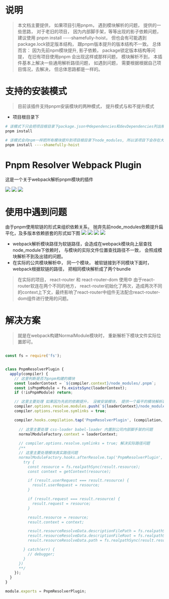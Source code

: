 
# 说明
> 本文档主要提供， 如果项目引用pnpm， 遇到模块解析的问题， 提供的一些思路， 对于老旧的项目， 因为内部脚手架，等等出现的影子依赖问题， 建议使用 pnpm install ----shamefully-hoist， 但也会有可能遇到package.lock锁定版本结构， 跟pnpm版本提升的版本结构不一致。 
总体而言： 因为先前npm模块提升, 影子依赖， package锁定版本结构等问提， 在旧有项目使用pnpm 会出现这样或那样问题， 模块解析不到， 本插件基本上解决一些通用解析路径问题， 如遇到问题， 需要根据根据自己项目情况，去解决， 但总体思路都是一样的。

# 支持的安装模式
> 目前该插件支持pnpm安装模块的两种模式， 提升模式与和不提升模式
- 项目根目录下
```sh
# 该模式下只会把项目根目录下package.json中dependencies和devDependencies列出模块放入项目根目录下node_modules中，其他间接模块统一软链到相关依赖.pnpm目录中
pnpm install
```
```sh
# 该模式会向npm一样把所有模块提升到项目根目录下node_modules, 所以该项目下会存在大量依赖包
pnpm install ----shamefully-hoist
```



# Pnpm Resolver Webpack Plugin
这是一个关于webpack解析pnpm模块的插件

![](https://mmbiz.qpic.cn/mmbiz_png/QRibyjewM1IBx7Dbic6nPLTMSYG0KhTEAMQge0ib1sQrKmEWAvp5HHWZttZic2LJO13Cd0QLWa8qChOqjSuZDEmTSw/640?wx_fmt=png&wxfrom=5&wx_lazy=1&wx_co=1)
![](https://mmbiz.qpic.cn/mmbiz_png/QRibyjewM1IBx7Dbic6nPLTMSYG0KhTEAM0DytKmH8VdJvvaxmM8woYcx33CUXtthC8Ru95icv8MB8Y6qInpAcZOg/640?wx_fmt=png&wxfrom=5&wx_lazy=1&wx_co=1)
![](https://picgoimg.oss-cn-beijing.aliyuncs.com/WX20220331-125558%402x.png)


# 使用中遇到问题
由于pnpm使用软链的形式来组织依赖关系， 抛弃先前node_modules依赖提升扁平化，及多版本依赖嵌套的形式如下图
![](https://mmbiz.qpic.cn/mmbiz_png/QRibyjewM1IBx7Dbic6nPLTMSYG0KhTEAM1jiaL8iaCQLz4vk44aQia5IkyKLfMyCxDGknLtoibwQGzsplS0XIJXUMAw/640?wx_fmt=png&wxfrom=5&wx_lazy=1&wx_co=1)
![](https://mmbiz.qpic.cn/mmbiz_png/QRibyjewM1IBx7Dbic6nPLTMSYG0KhTEAMaAmJ2Cvvz5dE2T8KwicJnZeASOk0Bt0sVXYL4CD3uDQ4ZuEjXyjnEJg/640?wx_fmt=png&wxfrom=5&wx_lazy=1&wx_co=1)
![](https://mmbiz.qpic.cn/mmbiz_png/QRibyjewM1IBx7Dbic6nPLTMSYG0KhTEAM1PXwNrRwXPrRITNAUibciaAy85Io5NYxEicwerGsjlwr2DuL7MGjrpPmw/640?wx_fmt=png&wxfrom=5&wx_lazy=1&wx_co=1)
![](https://mmbiz.qpic.cn/mmbiz_png/QRibyjewM1IBx7Dbic6nPLTMSYG0KhTEAMJhsfkT6KT5y7b5RqAcUr9b8fYkylI4VGiburHtyS8cs64rDQJibJ0ic7g/640?wx_fmt=png&wxfrom=5&wx_lazy=1&wx_co=1)

- webpack解析模块路径为软链路径，会造成在webpack模块向上层查找node_module下依赖时， 与模块的实际文件位置查找路径不一致， 会照成模块解析不到及出错的问题。
- 在实际的公共模块解析中， 同一个模块， 被软链接到不同模块下面时， webpack根据软链的路径， 把相同模块解析成了两个bundle
> 在实际的项目， react-router 和 react-router-dom 使用中 由于react-router软连在两个不同的地方， react-router初始化了两次，造成两次不同的context上下文，最终影响了react-router中组件无法配合react-router-dom组件进行使用的问题。

# 解决方案
> 就是在webpack构建NormalModule模块时， 重新解析下模块文件实际位置即可。
```js

const fs = require('fs');


class PnpmResolverPlugin {
  apply(compiler) {
    // 这里判断是否为pnpm构建的模块
    const loaderContext = `${compiler.context}/node_modules/.pnpm`;
    const isPnpmModule = fs.existsSync(loaderContext);
    if (!isPnpmModule) return;

    // 这里主要处理 如果因为先前的依赖提升， 没被安装模块， 提供一个扁平的模块解析路径。 主要针对pnpm 非----shamefully-hoist 模式的安装(注意：有可能会遇到版本问题)
    compiler.options.resolve.modules.push(`${loaderContext}/node_modules`);
    compiler.options.resolve.symlinks = true;

    compiler.hooks.compilation.tap('PnpmResolverPlugin', (compilation, {normalModuleFactory}) => {
    
      // 这里主要处理 css-loader babel-loader 内置到公司内部脚手架的问题
      normalModuleFactory.context = loaderContext;
      
      // compiler.options.resolve.symlinks = true; 解决实际路径问题
      /**
      // 这里主要处理模块真实路径问题
      normalModuleFactory.hooks.afterResolve.tap('PnpmResolverPlugin', (result) => {
        try {
          const resource = fs.realpathSync(result.resource);
          const context = getContext(resource);

          if (result.userRequest === result.resource) {
            result.userRequest = resource;
          }

          if (result.request === result.resource) {
            result.request = resource;
          }

          result.resource = resource;
          result.context = context;

          result.resourceResolveData.descriptionFilePath = fs.realpathSync(result.resourceResolveData.descriptionFilePath);
          result.resourceResolveData.descriptionFileRoot = fs.realpathSync(result.resourceResolveData.descriptionFileRoot);
          result.resourceResolveData.path = fs.realpathSync(result.resourceResolveData.path);

        } catch(err) {
          // debugger;
        }
      })
      **/
    });
  }
}

module.exports = PnpmResolverPlugin;

```